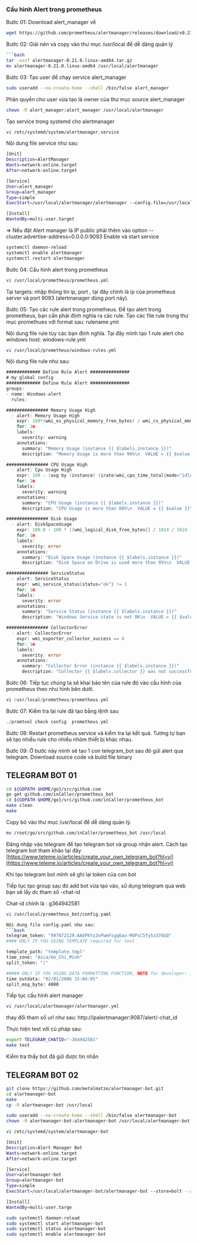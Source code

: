 ### Cấu hình Alert trong prometheus
Bước 01: Download alert_manager về
```bash
wget https://github.com/prometheus/alertmanager/releases/download/v0.21.0/alertmanager-0.21.0.linux-amd64.tar.gz
```
Bước 02: Giải nén và copy vào thư mục /usr/local để dễ dàng quản lý
```bash
```bash
tar -xvzf alertmanager-0.21.0.linux-amd64.tar.gz
mv alertmanager-0.21.0.linux-amd64 /usr/local/alertmanager
```
Bước 03: Tạo user để chạy service alert_manager
```bash
sudo useradd --no-create-home --shell /bin/false alert_manager
```
Phân quyền cho user vừa tạo là owner của thư mục source alert_manager
```bash
chown -R alert_manager:alert_manager /usr/local/alertmanager
```
Tạo service trong systemd cho alertmanager
```bash
vi /etc/systemd/system/alertmanager.service
```
Nội dung file service như sau:
```bash
[Unit]
Description=AlertManager
Wants=network-online.target
After=network-online.target

[Service]
User=alert_manager
Group=alert_manager
Type=simple
ExecStart=/usr/local/alertmanager/alertmanager --config.file=/usr/local/alertmanager/alertmanager.yml -cluster.advertise-address=0.0.0.0:9093

[Install]
WantedBy=multi-user.target
```
=> Nếu đặt Alert manager là IP public phải thêm vào option --cluster.advertise-address=0.0.0.0:9093
Enable và start service 
```bash
systemctl daemon-reload
systemctl enable alertmanager
systemctl restart alertmanager
```
Bước 04: Cấu hình alert trong prometheus
```bash
vi /usr/local/prometheus/prometheus.yml
```
Tại targets: nhập thông tin ip, port , tại đây chính là ip của prometheus server và port 9093 (alertmanager dùng port này).
 
Bước 05: Tạo các rule alert trong prometheus. Để tạo alert trong prometheus, bạn cần phải định nghĩa ra các rule. Tạo các file rule trong thư mục promethues với format sau: rulename.yml
 
Nội dung file rule tùy các bạn định nghĩa. 
Tại đây mình tạo 1 rule alert cho windows host:  windows-rule.yml
```bash
vi /usr/local/prometheus/windows-rules.yml
```

Nội dung file rule như sau:
```go
############# Define Rule Alert ###############
# my global config
############# Define Rule Alert ###############
groups:
- name: Windows-alert
  rules:

################ Memory Usage High
  - alert: Memory Usage High
    expr: 100*(wmi_os_physical_memory_free_bytes) / wmi_cs_physical_memory_bytes > 90
    for: 1m
    labels:
      severity: warning
    annotations:
      summary: "Memory Usage (instance {{ $labels.instance }})"
      description: "Memory Usage is more than 90%\n  VALUE = {{ $value }}\n  LABELS: {{ $labels }}"

################ CPU Usage High
  - alert: Cpu Usage High
    expr: 100 - (avg by (instance) (irate(wmi_cpu_time_total{mode="idle"}[2m])) * 100) > 80
    for: 1m
    labels:
      severity: warning
    annotations:
      summary: "CPU Usage (instance {{ $labels.instance }})"
      description: "CPU Usage is more than 80%\n  VALUE = {{ $value }}\n  LABELS: {{ $labels }}"

################ Disk Usage
  - alert: DiskSpaceUsage
    expr: 100.0 - 100 * ((wmi_logical_disk_free_bytes{} / 1024 / 1024 ) / (wmi_logical_disk_size_bytes{}  / 1024 / 1024)) > 95
    for: 1m
    labels:
      severity: error
    annotations:
      summary: "Disk Space Usage (instance {{ $labels.instance }})"
      description: "Disk Space on Drive is used more than 95%\n  VALUE = {{ $value }}\n  LABELS: {{ $labels }}"

################ ServiceStatus
  - alert: ServiceStatus
    expr: wmi_service_status{status="ok"} != 1
    for: 1m
    labels:
      severity: error
    annotations:
      summary: "Service Status (instance {{ $labels.instance }})"
      description: "Windows Service state is not OK\n  VALUE = {{ $value }}\n  LABELS: {{ $labels }}"

################ CollectorError
  - alert: CollectorError
    expr: wmi_exporter_collector_success == 0
    for: 1m
    labels:
      severity: error
    annotations:
      summary: "Collector Error (instance {{ $labels.instance }})"
      description: "Collector {{ $labels.collector }} was not successful\n  VALUE = {{ $value }}\n  LABELS: {{ $labels }}"
```
Bước 06: Tiếp tục chúng ta sẽ khai báo tên của rule đó vào cấu hình của prometheus theo như hình bên dưới.
```go
vi /usr/local/prometheus/prometheus.yml
```
Bước 07: Kiểm tra lại rule đã tạo bằng lệnh sau
```go
./promtool check config  prometheus.yml
```
Bước 08: Restart prometheus service và kiểm tra lại kết quả. Tương tự bạn sẽ tạo nhiều rule cho nhiều  nhóm thiết bị khác nhau.

Bước 09: Ở bước này mình sẽ tạo 1 con telegram_bot sau đó gửi alert qua telegram. Download source code và build file binary
## TELEGRAM BOT 01
```bash
cd ${GOPATH-$HOME/go}/src/github.com
go get github.com/inCaller/prometheus_bot
cd ${GOPATH-$HOME/go}/src/github.com/inCaller/prometheus_bot
make clean
make
```
Copy bỏ vào thư mục /usr/local để dễ dàng quản lý.
```bash
mv /root/go/src/github.com/inCaller/prometheus_bot /usr/local
```
Đăng nhập vào telegram để tạo telegram bot và group nhận alert. 
Cách tạo telegram bot tham khảo tại đây
[https://www.teleme.io/articles/create_your_own_telegram_bot?hl=vi](https://www.teleme.io/articles/create_your_own_telegram_bot?hl=vi)

Khi tạo telegram bot mình sẽ ghi lại token của con bot 

Tiếp tục tạo group sau đó add bot vừa tạo vào, sử dụng telegram qua web bạn sẽ lấy dc tham số -chat-id

Chat-id chính là : g364942581
 

```bash
vi /usr/local/prometheus_bot/config.yaml
```
```bash
Nội dung file config.yaml như sau:
```bash
telegram_token: "997872129:AAEPKYz3nPwmFsgq6ao-MdPsC5fy5z376GQ"
#### ONLY IF YOU USING TEMPLATE required for test

template_path: "template.tmpl"
time_zone: "Asia/Ho_Chi_Minh"
split_token: "|"

##### ONLY IF YOU USING DATA FORMATTING FUNCTION, NOTE for developer: important or test fail
time_outdata: "02/01/2006 15:04:05"
split_msg_byte: 4000
```
Tiếp tục cấu hình alert manager
```bash
vi /usr/local/alertmanager/alertmanager.yml
```
thay đổi tham số url như sau: http://ipalertmanager:9087/alert/-chat_id
 
Thực hiện test với cú pháp sau:
```bash
export TELEGRAM_CHATID="-364942581"
make test
```
Kiểm tra thấy bot đã gửi được tin nhắn

## TELEGRAM BOT 02
```bash
git clone https://github.com/metalmatze/alertmanager-bot.git
cd alertmanager-bot
make
cp -R alertmanager-bot /usr/local
```
```bash
sudo useradd --no-create-home --shell /bin/false alertmanager-bot
chown -R alertmanager-bot:alertmanager-bot /usr/local/alertmanager-bot
```
```bash
vi /etc/systemd/system/alertmanager-bot
```

```bash
[Unit]
Description=Alert Manager Bot
Wants=network-online.target
After=network-online.target

[Service]
User=alertmanager-bot
Group=alertmanager-bot
Type=simple
ExecStart=/usr/local/alertmanager-bot/alertmanager-bot --store=bolt --alertmanager.url=http://10.10.10.26:9093 --bolt.path=/usr/local/alertmanager-bot/bot.db --listen.addr=0.0.0.0:8080 --telegram.admin=494696973 --telegram.token=997872129:AAEPKYz3nPwmFsgq6ao-MdPsC5fy5z376GQ --template.paths=/usr/local/alertmanager-bot/default.tmpl --log.level=debug

[Install]
WantedBy=multi-user.targe
```

```bash
sudo systemctl daemon-reload
sudo systemctl start alertmanager-bot
sudo systemctl status alertmanager-bot
sudo systemctl enable alertmanager-bot
```
